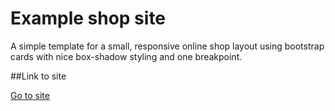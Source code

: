 # Example shop site

A simple template for a small, responsive online shop layout using bootstrap cards with nice box-shadow styling and one breakpoint.

##Link to site

[Go to site](http://pbcs.us/~jmartin/portfolio_stuff/shop_test/shop.html#)
